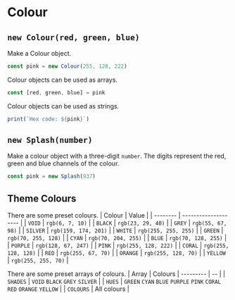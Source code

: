 # Colour

## `new Colour(red, green, blue)`
Make a Colour object.
```javascript
const pink = new Colour(255, 128, 222)
```

Colour objects can be used as arrays.
```javascript
const [red, green, blue] = pink
```

Colour objects can be used as strings.
```javascript
print(`Hex code: ${pink}`)
```

## `new Splash(number)`
Make a colour object with a three-digit `number`. The digits represent the red, green and blue channels of the colour.
```javascript
const pink = new Splash(937)
```

## Theme Colours
There are some preset colours. 
| Colour   | Value                |
| -------- | -------------------- |
| `VOID`   | `rgb(6, 7, 10)`      |
| `BLACK`  | `rgb(23, 29, 40)`    |
| `GREY`   | `rgb(55, 67, 98)`    |
| `SILVER` | `rgb(159, 174, 201)` |
| `WHITE`  | `rgb(255, 255, 255)` |
| `GREEN`  | `rgb(70, 255, 128)`  |
| `CYAN`   | `rgb(70, 204, 255)`  |
| `BLUE`   | `rgb(70, 128, 255)`  |
| `PURPLE` | `rgb(128, 67, 247)`  |
| `PINK`   | `rgb(255, 128, 222)` |
| `CORAL`  | `rgb(255, 128, 128)` |
| `RED`    | `rgb(255, 67, 70)`   |
| `ORANGE` | `rgb(255, 128, 70)`  |
| `YELLOW` | `rgb(255, 255, 70)`  |

There are some preset arrays of colours.
| Array     | Colours
| --------- | -- |
| `SHADES`  | `VOID` `BLACK` `GREY` `SILVER` |
| `HUES`    | `GREEN` `CYAN` `BLUE` `PURPLE` `PINK` `CORAL` `RED` `ORANGE` `YELLOW`  |
| `COLOURS` | All colours |